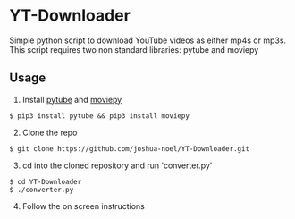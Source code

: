 # YT-Downloader
Simple python script to download YouTube videos as either mp4s or mp3s. This script requires two non standard libraries: pytube and moviepy

## Usage
1. Install [pytube](https://python-pytube.readthedocs.io/en/latest/) and [moviepy](https://zulko.github.io/moviepy/)
```
$ pip3 install pytube && pip3 install moviepy
```
2. Clone the repo 
```
$ git clone https://github.com/joshua-noel/YT-Downloader.git
```
3. cd into the cloned repository and run 'converter.py'
```
$ cd YT-Downloader
$ ./converter.py
```
4. Follow the on screen instructions

